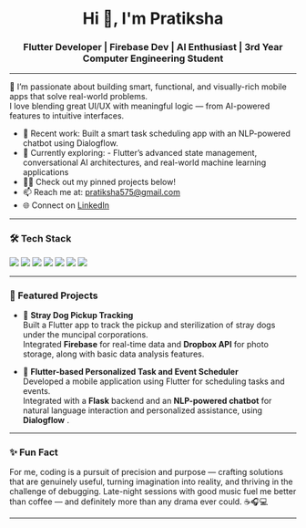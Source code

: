 <h1 align="center">Hi 👋, I'm Pratiksha</h1>
<h3 align="center">Flutter Developer | Firebase Dev | AI Enthusiast | 3rd Year Computer Engineering Student</h3>

---

🌟 I’m passionate about building smart, functional, and visually-rich mobile apps that solve real-world problems.  
I love blending great UI/UX with meaningful logic — from AI-powered features to intuitive interfaces.

- 💼 Recent work: Built a smart task scheduling app with an NLP-powered chatbot using Dialogflow.
- 🌱 Currently exploring:  - Flutter’s advanced state management, conversational AI architectures, and real-world machine learning applications
- 👩‍💻 Check out my pinned projects below!
- 📫 Reach me at: [pratiksha575@gmail.com](mailto:pratiksha575@gmail.com)
- 🌐 Connect on [LinkedIn](https://www.linkedin.com/in/pratiksha-zodge)

---

### 🛠 Tech Stack
<p>
  <img src="https://img.shields.io/badge/Flutter-02569B?style=for-the-badge&logo=flutter&logoColor=white"/>
  <img src="https://img.shields.io/badge/Firebase-ffca28?style=for-the-badge&logo=firebase&logoColor=black"/>
  <img src="https://img.shields.io/badge/Python-3776AB?style=for-the-badge&logo=python&logoColor=white"/>
  <img src="https://img.shields.io/badge/Flask-000000?style=for-the-badge&logo=flask&logoColor=white"/>
  <img src="https://img.shields.io/badge/Dialogflow-FF9800?style=for-the-badge&logo=dialogflow&logoColor=white"/>
  <img src="https://img.shields.io/badge/Render-46E3B7?style=for-the-badge&logo=render&logoColor=black"/>
  <img src="https://img.shields.io/badge/Git-F05032?style=for-the-badge&logo=git&logoColor=white"/>
</p>

---

### 📌 Featured Projects
- 🐾 **Stray Dog Pickup Tracking**  
  Built a Flutter app to track the pickup and sterilization of stray dogs under the muncipal corporations.  
  Integrated **Firebase** for real-time data and **Dropbox API** for photo storage, along with basic data analysis features.

- 🧠 **Flutter-based Personalized Task and Event Scheduler**  
  Developed a mobile application using Flutter for scheduling tasks and events.  
  Integrated with a **Flask** backend and an **NLP-powered chatbot** for natural language interaction and personalized assistance, using **Dialogflow** .
---

### ✨ Fun Fact  
For me, coding is a pursuit of precision and purpose — crafting solutions that are genuinely useful, turning imagination into reality, and thriving in the challenge of debugging.
Late-night sessions with good music fuel me better than coffee — and definitely more than any drama ever could. ☕🎧💻

---

